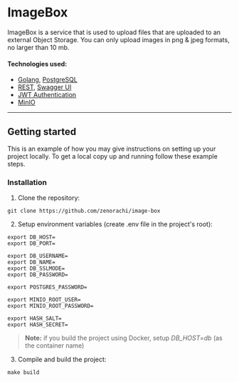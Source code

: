 # ImageBox
ImageBox is a service that is used to upload files that are uploaded to an external Object Storage. You can only upload images in png & jpeg formats, no larger than 10 mb.

#### Technologies used:
* [Golang](https://go.dev), [PostgreSQL](https://www.postgresql.org/)
* [REST](https://ru.wikipedia.org/wiki/REST), [Swagger UI](https://swagger.io/tools/swagger-ui/)
* [JWT Authentication](https://jwt.io/)
* [MinIO](https://min.io/)
---

## Getting started
This is an example of how you may give instructions on setting up your project locally. To get a local copy up and running follow these example steps.

### Installation
1. Clone the repository:
```shell
git clone https://github.com/zenorachi/image-box
```
2. Setup environment variables (create .env file in the project's root):
```dotenv
export DB_HOST=
export DB_PORT=

export DB_USERNAME=
export DB_NAME=
export DB_SSLMODE=
export DB_PASSWORD=

export POSTGRES_PASSWORD=

export MINIO_ROOT_USER=
export MINIO_ROOT_PASSWORD=

export HASH_SALT=
export HASH_SECRET=
```
> **Note:** if you build the project using Docker, setup *DB_HOST=db* (as the container name)
3. Compile and build the project:
```shell
make build
```
